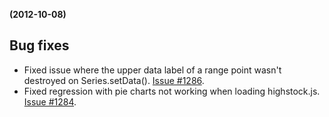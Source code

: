 **(2012-10-08)**
        

## Bug fixes 
- Fixed issue where the upper data label of a range point wasn't destroyed on Series.setData(). [Issue #1286](https://github.com/highslide-software/highcharts.com/issues/1286).
- Fixed regression with pie charts not working when loading highstock.js. [Issue #1284](https://github.com/highslide-software/highcharts.com/issues/1284).